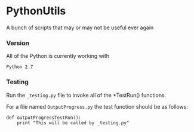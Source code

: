 PythonUtils
===========

A bunch of scripts that may or may not be useful ever again

### Version

All of the Python is currently working with 

    Python 2.7

### Testing

Run the `_testing.py` file to invoke all of the *TestRun() functions.

For a file named `OutputProgress.py` the test function should be as follows:

    def outputProgressTestRun():
        print "This will be called by _testing.py"

